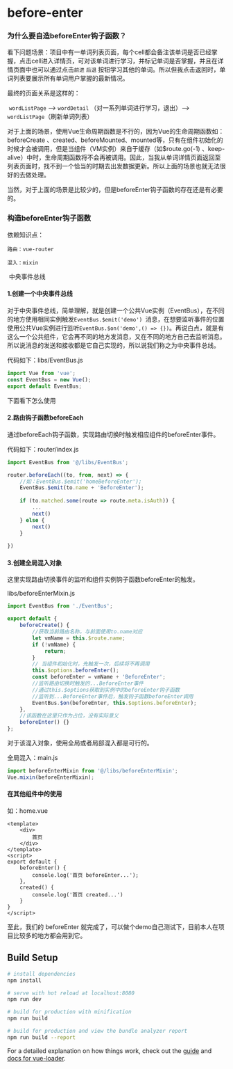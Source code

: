 # before-enter
### 为什么要自造beforeEnter钩子函数？

​	看下问题场景：项目中有一单词列表页面，每个cell都会备注该单词是否已经掌握，点击cell进入详情页，可对该单词进行学习，并标记单词是否掌握，并且在详情页面中也可以通过点击`前进`  `后退` 按钮学习其他的单词。所以但我点击返回时，单词列表要展示所有单词用户掌握的最新情况。

最终的页面关系是这样的：

​	`wordListPage` ——> `wordDetail` （对一系列单词进行学习，退出）——> `wordListPage`（刷新单词列表）   

对于上面的场景，使用Vue生命周期函数是不行的，因为Vue的生命周期函数如：beforeCreate 、created、beforeMounted、mounted等，只有在组件初始化的时候才会被调用，但是当组件（VM实例）来自于缓存（如$route.go(-1) 、keep-alive）中时，生命周期函数将不会再被调用。因此，当我从单词详情页面返回至列表页面时，找不到一个恰当的时期去出发数据更新。所以上面的场景也就无法很好的去做处理。

当然，对于上面的场景是比较少的，但是beforeEnter钩子函数的存在还是有必要的。

### 构造beforeEnter钩子函数

依赖知识点：

 	路由：vue-router   

 	混入：mixin   

​	中央事件总线

#### 1.创建一个中央事件总线

对于中央事件总线，简单理解，就是创建一个公共Vue实例（EventBus），在不同的地方使用相同实例触发`EventBus.$emit('demo') `消息，在想要监听事件的位置使用公共Vue实例进行监听`EventBus.$on('demo',() => {})`。再说白点，就是有这么一个公共组件，它会再不同的地方发消息，又在不同的地方自己去监听消息。所以说消息的发送和接收都是它自己实现的，所以说我们称之为中央事件总线。

代码如下：libs/EventBus.js

```javascript
import Vue from 'vue';
const EventBus = new Vue();
export default EventBus;
```

下面看下怎么使用

#### 2.路由钩子函数beforeEach

通过beforeEach钩子函数，实现路由切换时触发相应组件的beforeEnter事件。

代码如下：router/index.js

```javascript
import EventBus from '@/libs/EventBus';

router.beforeEach((to, from, next) => {
    //如：EventBus.$emit('homeBeforeEnter');
    EventBus.$emit(to.name + 'BeforeEnter');
    
    if (to.matched.some(route => route.meta.isAuth)) {
        ...
        next()
    } else {
        next()
    }
    
})
```



#### 3.创建全局混入对象

这里实现路由切换事件的监听和组件实例钩子函数beforeEnter的触发。

libs/beforeEnterMixin.js

```javascript
import EventBus from './EventBus';

export default {
    beforeCreate() {
        //获取当前路由名称，与前面使用to.name对应
        let vmName = this.$route.name;
        if (!vmName) {
            return;
        }
        // 当组件初始化时，先触发一次，后续将不再调用
        this.$options.beforeEnter();
        const beforeEnter = vmName + 'BeforeEnter';
        //监听路由切换时触发的...BeforeEnter事件
        //通过this.$options获取到实例中的beforeEnter钩子函数
        //监听到...BeforeEnter事件后，触发钩子函数beforeEnter调用
        EventBus.$on(beforeEnter, this.$options.beforeEnter);
    },
    //该函数在这里只作为占位，没有实际意义
    beforeEnter() {}
};
```

对于该混入对象，使用全局或者局部混入都是可行的。



全局混入：main.js

```javascript
import beforeEnterMixin from '@/libs/beforeEnterMixin';
Vue.mixin(beforeEnterMixin);
```



#### 在其他组件中的使用

如：home.vue

```vue
<template>
    <div>
        首页
    </div>
</template>
<script>
export default {
    beforeEnter() {
        console.log('首页 beforeEnter...');
    },
    created() {
        console.log('首页 created...')
    }
}
</script>
```



至此，我们的 beforeEnter 就完成了，可以做个demo自己测试下，目前本人在项目比较多的地方都会用到它。

## Build Setup

``` bash
# install dependencies
npm install

# serve with hot reload at localhost:8080
npm run dev

# build for production with minification
npm run build

# build for production and view the bundle analyzer report
npm run build --report
```

For a detailed explanation on how things work, check out the [guide](http://vuejs-templates.github.io/webpack/) and [docs for vue-loader](http://vuejs.github.io/vue-loader).
